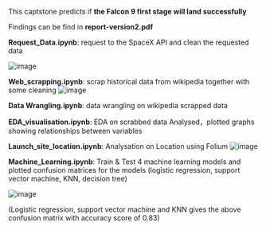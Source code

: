 This captstone predicts if **the Falcon 9 first stage will land successfully**

Findings can be find in **report-version2.pdf**

**Request_Data.ipynb**: request to the SpaceX API and clean the requested data

![image](https://user-images.githubusercontent.com/29717509/178997157-1b722109-0fea-499c-8a42-00c2683febcd.png)

**Web_scrapping.ipynb**: scrap historical data from wikipedia together with some cleaning
![image](https://user-images.githubusercontent.com/29717509/178997363-27672968-db4d-48ee-837d-bceef0b4daa1.png)

**Data Wrangling.ipynb**: data wrangling on wikipedia scrapped data

**EDA_visualisation.ipynb**: EDA on scrabbed data
                             Analysed，plotted graphs showing relationships between variables 

**Launch_site_location.ipynb**: Analysation on Location using Folium 
![image](https://user-images.githubusercontent.com/29717509/178997924-4bd9ea41-8565-410c-8f60-7a664ce2c258.png)

**Machine_Learning.ipynb**: Train & Test 4 machine learning models and plotted confusion matrices for the models
                           (logistic regression, support vector machine, KNN, decision tree)
          
![image](https://user-images.githubusercontent.com/29717509/178998158-7731a066-b035-4c78-a4b3-b2047d4461d6.png)

(Logistic regression, support vector machine and KNN gives the above confusion matrix with accuracy score of 0.83)
                           





